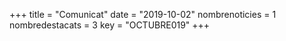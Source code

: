+++
title           = "Comunicat"
date	 	  	    = "2019-10-02"
nombrenoticies  = 1
nombredestacats = 3
key 		  	    = "OCTUBRE019"
+++
